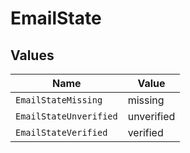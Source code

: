 # EmailState


## Values

| Name                   | Value                  |
| ---------------------- | ---------------------- |
| `EmailStateMissing`    | missing                |
| `EmailStateUnverified` | unverified             |
| `EmailStateVerified`   | verified               |
